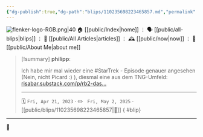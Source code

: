 ```yaml
---
{"dg-publish":true,"dg-path":"blips/110235698223465857.md","permalink":"/blips/110235698223465857/","title":"philipp on mastodon @ 2023-04-21","created":"2023-04-21T07:47:46","updated":"2025-05-02T08:50:43"}
---
```



<div class="transclusion internal-embed is-loaded"><div class="markdown-embed">




![flenker-logo-RGB.png|40](/img/user/attachments/flenker-logo-RGB.png)
🏠 [[public/Index\|home]]  ⋮ 🗣️ [[public/all-blips\|blips]] ⋮  📝 [[public/All Articles\|articles]]  ⋮ 🕰️ [[public/now\|now]] ⋮ 🪪 [[public/About Me\|about me]]


</div></div>


> [!summary] **philipp**:
>
> Ich habe mir mal wieder eine #StarTrek - Episode genauer angesehen (Nein, nicht Picard :) ), diesmal eine aus dem TNG-Umfeld: [risabar.substack.com/p/rb2-das…](https://risabar.substack.com/p/rb2-das-experiment-remember-me-tng)
> - - -
>
> 🗓️ <code>Fri, Apr 21, 2023</code>  · ✏️ <code> Fri, May 2, 2025</code>  · [[public/blips/110235698223465857\|🔗]]
{ #blip}


- - -

 👾
